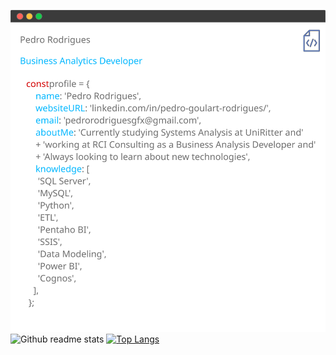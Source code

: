 ![Github](https://github.com/pedrogfx/pedrogfx/blob/master/assets/Profile.svg)
![Github readme stats](https://git-stats.willianrod.com/api?username=willianrod&count_private=true&hide_title=true&show_icons=true&include_all_commits=true&icon_color=0366d6&bg_color=ffffff&hide_border=true)
[![Top Langs](https://git-stats.willianrod.com/api/top-langs/?username=pedrogfx&layout=compact)](https://github.com/anuraghazra/github-readme-stats)



<!--
**pedrogfx/pedrogfx** is a ✨ _special_ ✨ repository because its `README.md` (this file) appears on your GitHub profile.

Here are some ideas to get you started:

- 🔭 I’m currently working on ...
- 🌱 I’m currently learning ...
- 👯 I’m looking to collaborate on ...
- 🤔 I’m looking for help with ...
- 💬 Ask me about ...
- 📫 How to reach me: ...
- 😄 Pronouns: ...
- ⚡ Fun fact: ...
-->
